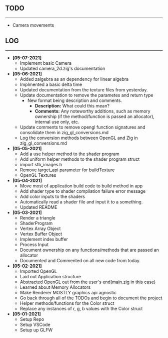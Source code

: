 ## **TODO** ##
--------------
- Camera movements

## **LOG** ##
-------------
- **[05-07-2021]**
    - Implement basic Camera
    - Updated camera_2d.zig's documentation
- **[05-06-2021]**
    - Added zalgebra as an dependency for linear algebra
    - Implmented a basic delta time
    - Updated documentation from the texture files from yesterday.
    - Update documentation to remove the parametes and return type
        - New format being description and comments.
            - **Description:** What could this mean?
            - **Comments:** Any noteworthy additions, such as memory ownership (if the method/function is passed an allocator), internal use only, etc.
    - Update comments to remove opengl function signatures and consolidate them in zig_gl_conversions.md
    - Log the conversion methods between OpenGL and Zig in zig_gl_conversions.md
- **[05-05-2021]**
    - Add a use helper method to the shader program
    - Add uniform helper methods to the shader program struct
    - import stb_images.h
    - Remove target_api parameter for buildTexture
    - OpenGL Textures
- **[05-04-2021]**
    - Move most of application build code to build method in app
    - Add shader type to shader compilation failure error message
    - Add color inputs to the shaders
    - Automatically read a shader file and input it to a something.
    - Updated README
- **[05-03-2021]**
    - Render a triangle
    - ShaderProgram
    - Vertex Array Object
    - Vertex Buffer Object
    - Implement index buffer
    - Process Input
    - Document ownership on any functions/methods that are passed an allocator
    - Documented and Commented on all new code from today.
- **[05-02-2021]**
    - Imported OpenGL
    - Laid out Application structure
    - Abstracted OpenGL out from the user's end(main.zig in this case)
    - Learned about Memory Allocators
    - Make Renderer MOSTLY graphics api agnostic
    - Go back through all of the TODOs and begin to document the project
    - Helper methods/functions for the Color struct
    - Replace any instances of r, g, b values with the Color struct
- **[05-01-2021]**
    - Setup Repo
    - Setup VSCode
    - Setup up GLFW
